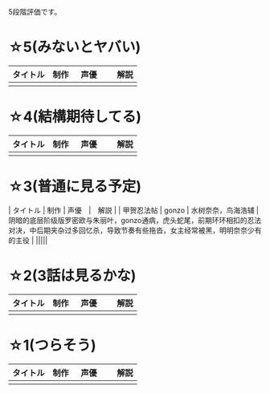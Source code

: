 5段階評価です。

# ☆5(みないとヤバい)

| タイトル | 制作 | 声優　|　解説 |
| --- | --- | --- | --- |
|||||

# ☆4(結構期待してる)

| タイトル | 制作 | 声優　|　解説 |
| --- | --- | --- | --- |
|||||


# ☆3(普通に見る予定)

| タイトル | 制作 | 声優　|　解説 |
| 甲贺忍法帖 | gonzo | 水树奈奈，鸟海浩辅 | 阴暗的底层阶级版罗密欧与朱丽叶，gonzo通病，虎头蛇尾，前期环环相扣的忍法对决，中后期夹杂过多回忆杀，导致节奏有些拖沓，女主经常被黑，明明奈奈少有的主役 |
|||||

# ☆2(3話は見るかな)

| タイトル | 制作 | 声優　|　解説 |
| --- | --- | --- | --- |
|||||

# ☆1(つらそう)

| タイトル | 制作 | 声優　|　解説 |
| --- | --- | --- | --- |
|||||

